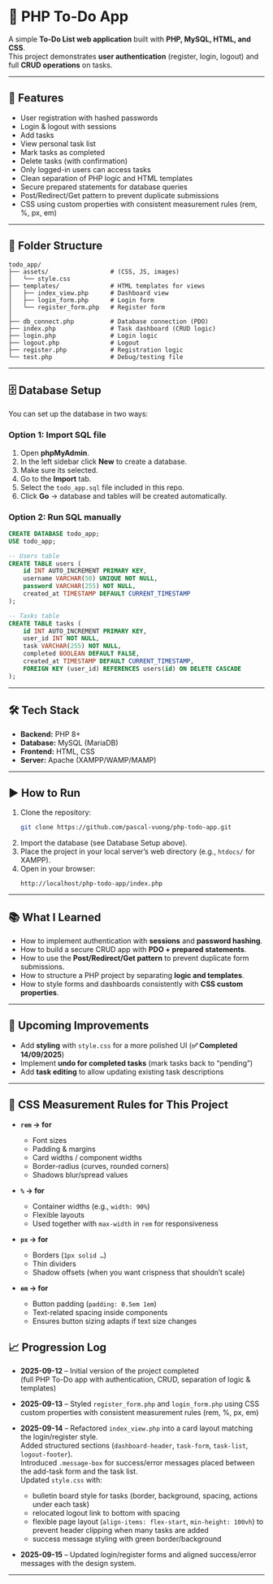 # 📝 PHP To-Do App

A simple **To-Do List web application** built with **PHP, MySQL, HTML, and CSS**.  
This project demonstrates **user authentication** (register, login, logout) and full **CRUD operations** on tasks.

---

## 🚀 Features
- User registration with hashed passwords
- Login & logout with sessions
- Add tasks
- View personal task list
- Mark tasks as completed
- Delete tasks (with confirmation)
- Only logged-in users can access tasks
- Clean separation of PHP logic and HTML templates
- Secure prepared statements for database queries
- Post/Redirect/Get pattern to prevent duplicate submissions
- CSS using custom properties with consistent measurement rules (rem, %, px, em)

---

## 📂 Folder Structure
```
todo_app/
├── assets/                 # (CSS, JS, images)
│   └── style.css
├── templates/              # HTML templates for views
│   ├── index_view.php      # Dashboard view
│   ├── login_form.php      # Login form
│   └── register_form.php   # Register form
│
├── db_connect.php          # Database connection (PDO)
├── index.php               # Task dashboard (CRUD logic)
├── login.php               # Login logic
├── logout.php              # Logout
├── register.php            # Registration logic
└── test.php                # Debug/testing file
```

---

## 🗄️ Database Setup

You can set up the database in two ways:

### Option 1: Import SQL file
1. Open **phpMyAdmin**.
2. In the left sidebar click **New** to create a database.
3. Make sure its selected.  
4. Go to the **Import** tab.  
5. Select the `todo_app.sql` file included in this repo.  
6. Click **Go** → database and tables will be created automatically.  

### Option 2: Run SQL manually
```sql
CREATE DATABASE todo_app;
USE todo_app;

-- Users table
CREATE TABLE users (
    id INT AUTO_INCREMENT PRIMARY KEY,
    username VARCHAR(50) UNIQUE NOT NULL,
    password VARCHAR(255) NOT NULL,
    created_at TIMESTAMP DEFAULT CURRENT_TIMESTAMP
);

-- Tasks table
CREATE TABLE tasks (
    id INT AUTO_INCREMENT PRIMARY KEY,
    user_id INT NOT NULL,
    task VARCHAR(255) NOT NULL,
    completed BOOLEAN DEFAULT FALSE,
    created_at TIMESTAMP DEFAULT CURRENT_TIMESTAMP,
    FOREIGN KEY (user_id) REFERENCES users(id) ON DELETE CASCADE
);
```

---

## 🛠️ Tech Stack
- **Backend:** PHP 8+
- **Database:** MySQL (MariaDB)
- **Frontend:** HTML, CSS
- **Server:** Apache (XAMPP/WAMP/MAMP)

---

## ▶️ How to Run
1. Clone the repository:
   ```bash
   git clone https://github.com/pascal-vuong/php-todo-app.git
   ```
2. Import the database (see Database Setup above).  
3. Place the project in your local server’s web directory (e.g., `htdocs/` for XAMPP).  
4. Open in your browser:  
   ```
   http://localhost/php-todo-app/index.php
   ```

---

## 📚 What I Learned
- How to implement authentication with **sessions** and **password hashing**.
- How to build a secure CRUD app with **PDO + prepared statements**.
- How to use the **Post/Redirect/Get pattern** to prevent duplicate form submissions.
- How to structure a PHP project by separating **logic and templates**.
- How to style forms and dashboards consistently with **CSS custom properties**.

---

## 🔮 Upcoming Improvements
- Add **styling** with `style.css` for a more polished UI (**✅ Completed 14/09/2025**)
- Implement **undo for completed tasks** (mark tasks back to “pending”)  
- Add **task editing** to allow updating existing task descriptions  

---

## 📏 CSS Measurement Rules for This Project

- **`rem` → for**  
  - Font sizes  
  - Padding & margins  
  - Card widths / component widths  
  - Border-radius (curves, rounded corners)  
  - Shadows blur/spread values  

- **`%` → for**  
  - Container widths (e.g., `width: 90%`)  
  - Flexible layouts  
  - Used together with `max-width` in `rem` for responsiveness  

- **`px` → for**  
  - Borders (`1px solid …`)  
  - Thin dividers  
  - Shadow offsets (when you want crispness that shouldn’t scale)  

- **`em` → for**  
  - Button padding (`padding: 0.5em 1em`)  
  - Text-related spacing inside components  
  - Ensures button sizing adapts if text size changes

## 📈 Progression Log
- **2025-09-12** – Initial version of the project completed  
  (full PHP To-Do app with authentication, CRUD, separation of logic & templates)  

- **2025-09-13** – Styled `register_form.php` and `login_form.php` using CSS custom properties with consistent measurement rules (rem, %, px, em)  

- **2025-09-14** – Refactored `index_view.php` into a card layout matching the login/register style.  
  Added structured sections (`dashboard-header`, `task-form`, `task-list`, `logout-footer`).  
  Introduced `.message-box` for success/error messages placed between the add-task form and the task list.  
  Updated `style.css` with:  
  - bulletin board style for tasks (border, background, spacing, actions under each task)  
  - relocated logout link to bottom with spacing  
  - flexible page layout (`align-items: flex-start`, `min-height: 100vh`) to prevent header clipping when many tasks are added  
  - success message styling with green border/background

- **2025-09-15** – Updated login/register forms and aligned success/error messages with the design system.
---

